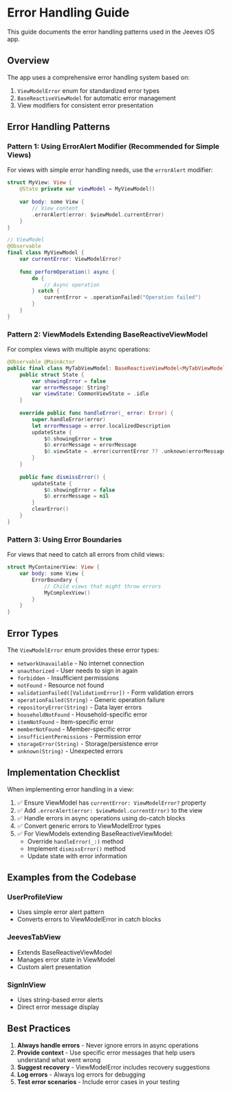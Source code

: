# Error Handling Guide

This guide documents the error handling patterns used in the Jeeves iOS app.

## Overview

The app uses a comprehensive error handling system based on:
1. `ViewModelError` enum for standardized error types
2. `BaseReactiveViewModel` for automatic error management
3. View modifiers for consistent error presentation

## Error Handling Patterns

### Pattern 1: Using ErrorAlert Modifier (Recommended for Simple Views)

For views with simple error handling needs, use the `errorAlert` modifier:

```swift
struct MyView: View {
    @State private var viewModel = MyViewModel()
    
    var body: some View {
        // View content
        .errorAlert(error: $viewModel.currentError)
    }
}

// ViewModel
@Observable
final class MyViewModel {
    var currentError: ViewModelError?
    
    func performOperation() async {
        do {
            // Async operation
        } catch {
            currentError = .operationFailed("Operation failed")
        }
    }
}
```

### Pattern 2: ViewModels Extending BaseReactiveViewModel

For complex views with multiple async operations:

```swift
@Observable @MainActor
public final class MyTabViewModel: BaseReactiveViewModel<MyTabViewModel.State, MyDependencies> {
    public struct State {
        var showingError = false
        var errorMessage: String?
        var viewState: CommonViewState = .idle
    }
    
    override public func handleError(_ error: Error) {
        super.handleError(error)
        let errorMessage = error.localizedDescription
        updateState {
            $0.showingError = true
            $0.errorMessage = errorMessage
            $0.viewState = .error(currentError ?? .unknown(errorMessage))
        }
    }
    
    public func dismissError() {
        updateState {
            $0.showingError = false
            $0.errorMessage = nil
        }
        clearError()
    }
}
```

### Pattern 3: Using Error Boundaries

For views that need to catch all errors from child views:

```swift
struct MyContainerView: View {
    var body: some View {
        ErrorBoundary {
            // Child views that might throw errors
            MyComplexView()
        }
    }
}
```

## Error Types

The `ViewModelError` enum provides these error types:

- `networkUnavailable` - No internet connection
- `unauthorized` - User needs to sign in again
- `forbidden` - Insufficient permissions
- `notFound` - Resource not found
- `validationFailed([ValidationError])` - Form validation errors
- `operationFailed(String)` - Generic operation failure
- `repositoryError(String)` - Data layer errors
- `householdNotFound` - Household-specific error
- `itemNotFound` - Item-specific error
- `memberNotFound` - Member-specific error
- `insufficientPermissions` - Permission error
- `storageError(String)` - Storage/persistence error
- `unknown(String)` - Unexpected errors

## Implementation Checklist

When implementing error handling in a view:

1. ✅ Ensure ViewModel has `currentError: ViewModelError?` property
2. ✅ Add `.errorAlert(error: $viewModel.currentError)` to the view
3. ✅ Handle errors in async operations using do-catch blocks
4. ✅ Convert generic errors to ViewModelError types
5. ✅ For ViewModels extending BaseReactiveViewModel:
   - Override `handleError(_:)` method
   - Implement `dismissError()` method
   - Update state with error information

## Examples from the Codebase

### UserProfileView
- Uses simple error alert pattern
- Converts errors to ViewModelError in catch blocks

### JeevesTabView
- Extends BaseReactiveViewModel
- Manages error state in ViewModel
- Custom alert presentation

### SignInView
- Uses string-based error alerts
- Direct error message display

## Best Practices

1. **Always handle errors** - Never ignore errors in async operations
2. **Provide context** - Use specific error messages that help users understand what went wrong
3. **Suggest recovery** - ViewModelError includes recovery suggestions
4. **Log errors** - Always log errors for debugging
5. **Test error scenarios** - Include error cases in your testing